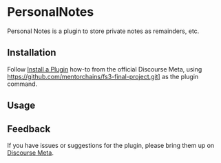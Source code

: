 # PersonalNotes

Personal Notes is a plugin to store private notes as remainders, etc.

## Installation

Follow [Install a Plugin](https://meta.discourse.org/t/install-a-plugin/19157)
how-to from the official Discourse Meta, using https://github.com/mentorchains/fs3-final-project.git]
as the plugin command.

## Usage

## Feedback

If you have issues or suggestions for the plugin, please bring them up on
[Discourse Meta](https://meta.discourse.org).
